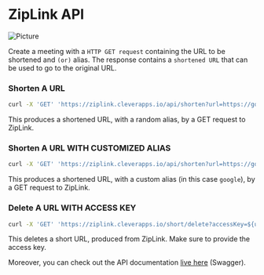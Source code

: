 # ZipLink API

![Picture](https://fabric.inc/wp-content/uploads/2022/02/170220221645089456.jpeg)

Create a meeting with a `HTTP GET request` containing the URL to be shortened and `(or)` alias. The response contains a `shortened URL` that can be used to go to the original URL.

### Shorten A URL

```bash
curl -X 'GET' 'https://ziplink.cleverapps.io/api/shorten?url=https://google.com/' -H 'accept: application/json'
```
This produces a shortened URL, with a random alias, by a GET request to ZipLink.


### Shorten A URL WITH CUSTOMIZED ALIAS

```bash
curl -X 'GET' 'https://ziplink.cleverapps.io/api/shorten?url=https://google.com/&alias=google' -H 'accept: application/json'
```
This produces a shortened URL, with a custom alias (in this case <code>google</code>), by a GET request to ZipLink.


### Delete A URL WITH ACCESS KEY

```bash
curl -X 'GET' 'https://ziplink.cleverapps.io/short/delete?accessKey=${url key}' -H 'accept: application/json'
```
This deletes a short URL, produced from ZipLink. Make sure to provide the access key.


Moreover, you can check out the API documentation <a href="https://ziplink.cleverapps.io/api/docs">live here</a> (Swagger).
